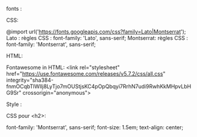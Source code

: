 
fonts :

CSS:

@import url('https://fonts.googleapis.com/css?family=Lato|Montserrat');
Lato :
règles CSS : font-family: 'Lato', sans-serif;
Montserrat:
règles CSS : font-family: 'Montserrat', sans-serif;



HTML:

Fontawesome in HTML:
\<link rel="stylesheet" href="https://use.fontawesome.com/releases/v5.7.2/css/all.css" integrity="sha384-fnmOCqbTlWIlj8LyTjo7mOUStjsKC4pOpQbqyi7RrhN7udi9RwhKkMHpvLbHG9Sr" crossorigin="anonymous">



Style :



CSS pour \<h2>:

font-family: 'Montserrat', sans-serif;
font-size: 1.5em;
text-align: center;

